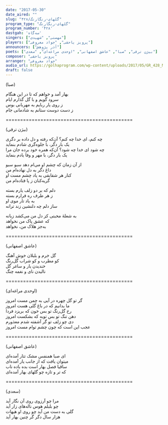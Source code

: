 ```yaml
---
date: "2017-05-30"
date_aired: ""
slug: "گلهای-رنگارنگ/۴۲۸"
program_type: "گلهای-رنگارنگ"
program_number: '۴۲۸'
dastgah: 'سه‌گاه'
singers: ["مهستی", "شهیدی"]
players: ["پرویز یاحقی", "جواد معروفی"]
announcers: ["آذر پژوهش"]
poets: ["بیژن ترقی", "صبا", "عاشق اصفهانی", "اوحدی مراغه‌ای", "سعدی"]
composer: "پرویز یاحقی"
arranger: "جواد معروفی"
audio_url: https://golhaprogram.com/wp-content/uploads/2017/05/GR_428_Mahasti_Shahidi.mp3
draft: false
---
```


(صبا)  

بهار آمد و خواهم که تا در این هنگام  
سرود گویم و با گل گذارم ایام  
ز روی یار ربایم به مهربانی بوس  
ز دست دوست ستانم به شادمانی جام  

============================================  

(بیژن ترقی)  

چه کنم، ای خدا چه کنم؟ آن‌که رفته و دل داده بر دگری  
یک بار دگر، با جلو‌ه‌گری شادم بنماید  
چه شود ای خدا چه شود؟ آن‌که همره خود برده جان مرا  
یک بار دگر، با مهر و وفا یادم بنماید  

از آن زمان که چشم او می‌ام دهد سبو سبو  
داغ دگر به دل نهاده‌ام من  
کنار هر شقایقی به یاد چشم مست او  
گریه‌کنان ز پا فتاده‌ام من  

دلم که بر دو زلف یارم بسته  
ز هر طرف ره فرارم بسته  
به یاد تار موی او  
ساز دلم چه دلنشین زند ترانه  

به شعلهٔ محبتی کز دل من می‌کشد زبانه  
که عشق پاک من نخواهد  
به‌جز هلاک من، نخواهد  

============================================  

(عاشق اصفهانی)  

گل خرم و بلبلان خوش آهنگ  
کو مطرب و کو شراب گل‌رنگ  
خندیدن یار و ساغر گل  
نالیدن نای و نغمه چنگ  

============================================  

(اوحدی مراغه‌ای)  

گر تو گل چهره در آیی به چمن مست امروز  
ما بدانیم که در باغ گلی هست امروز  
رخ گل‌رنگ تو بس خون که بریزد فردا  
دهن تنگ تو بس توبه که بشکست امروز  
دی چو زلف تو گر آشفته شدم معذورم  
عجب این است که چون چشم توام مست امروز  

============================================  

(عاشق اصفهانی)  

ای صبا همنفس مشک تتار آمده‌ای  
میتوان یافت که از جانب یار آمده‌ای  
ساقیا فصل بهار است بده باده ناب  
که تر و تازه چو گلهای بهار آمده‌ای  

============================================  

(سعدی)  

مرا چو آرزوی روی آن نگار آید  
چو بلبلم هوس ناله‌های زار آید  
گلی به دست من آید چو روی او هیهات  
هزار سال دگر گر چنین بهار آید  
